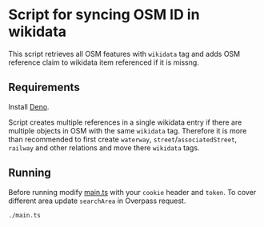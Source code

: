 # Script for syncing OSM ID in wikidata

This script retrieves all OSM features with `wikidata` tag and adds OSM reference claim to wikidata item referenced if it is missng.

## Requirements

Install [Deno](https://deno.com).

Script creates multiple references in a single wikidata entry if there are multiple objects in OSM with the same `wikidata` tag. Therefore it is more than recommended to first create `waterway`, `street`/`associatedStreet`, `railway` and other relations and move there `wikidata` tags.

## Running

Before running modify [main.ts](./main.ts) with your `cookie` header and `token`. To cover different area update `searchArea` in Overpass request.

```bash
./main.ts
```
